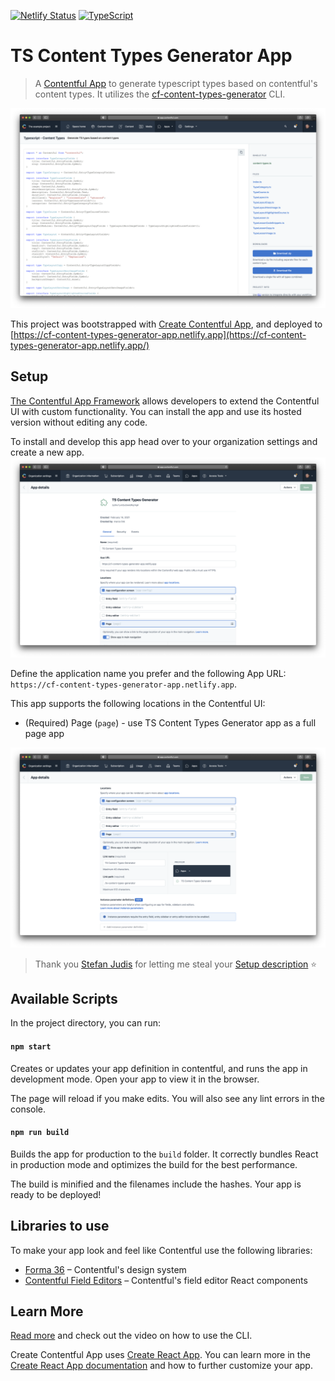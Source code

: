 [![Netlify Status](https://api.netlify.com/api/v1/badges/72588f58-5794-440a-a519-705ea7b91770/deploy-status)](https://app.netlify.com/sites/cf-content-types-generator-app/deploys)
[![TypeScript](https://img.shields.io/badge/%3C%2F%3E-TypeScript-%230074c1.svg)](http://www.typescriptlang.org/)

# TS Content Types Generator App

> A [Contentful App](https://www.contentful.com/developers/docs/extensibility/app-framework/) to generate typescript types based on contentful's content types. It utilizes the [cf-content-types-generator](https://github.com/contentful-labs/cf-content-types-generator) CLI.

![Screenshot of Typescript types generator inside of the Contentful UI](./screenshot.png)

This project was bootstrapped with [Create Contentful App](https://github.com/contentful/create-contentful-app), and deployed to [https://cf-content-types-generator-app.netlify.app](https://cf-content-types-generator-app.netlify.app/)

## Setup

[The Contentful App Framework](https://www.contentful.com/developers/docs/extensibility/app-framework/) allows developers to extend the Contentful UI with custom functionality. You can install the app and use its hosted version without editing any code.

To install and develop this app head over to your organization settings and create a new app.
![Screenshot of Typescript types generator app setup in the Contentful UI](./docs/app-config-1.png)

Define the application name you prefer and the following App URL: `https://cf-content-types-generator-app.netlify.app`.

This app supports the following locations in the Contentful UI:

- (Required) Page (`page`) - use TS Content Types Generator app as a full page app

![Screenshot of Typescript types generator app setup in the Contentful UI](./docs/app-config-2.png)

> Thank you [Stefan Judis](https://github.com/stefanjudis) for letting me steal your [Setup description](https://github.com/stefanjudis/contentful-graphql-playground-app) :star:

## Available Scripts

In the project directory, you can run:

#### `npm start`

Creates or updates your app definition in contentful, and runs the app in development mode. Open your app to view it in
the browser.

The page will reload if you make edits. You will also see any lint errors in the console.

#### `npm run build`

Builds the app for production to the `build` folder. It correctly bundles React in production mode and optimizes the
build for the best performance.

The build is minified and the filenames include the hashes. Your app is ready to be deployed!

## Libraries to use

To make your app look and feel like Contentful use the following libraries:

- [Forma 36](https://f36.contentful.com/) – Contentful's design system
- [Contentful Field Editors](https://www.contentful.com/developers/docs/extensibility/field-editors/) – Contentful's
  field editor React components

## Learn More

[Read more](https://www.contentful.com/developers/docs/extensibility/app-framework/create-contentful-app/) and check out
the video on how to use the CLI.

Create Contentful App uses [Create React App](https://create-react-app.dev/). You can learn more in
the [Create React App documentation](https://facebook.github.io/create-react-app/docs/getting-started) and how to
further customize your app.
